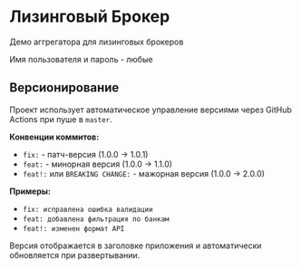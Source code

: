 # Лизинговый Брокер

Демо аггрегатора для лизинговых брокеров

Имя пользователя и пароль - любые

## Версионирование

Проект использует автоматическое управление версиями через GitHub Actions при пуше в `master`.

**Конвенции коммитов:**
- `fix:` - патч-версия (1.0.0 → 1.0.1)
- `feat:` - минорная версия (1.0.0 → 1.1.0)  
- `feat!:` или `BREAKING CHANGE:` - мажорная версия (1.0.0 → 2.0.0)

**Примеры:**
- `fix: исправлена ошибка валидации`
- `feat: добавлена фильтрация по банкам`
- `feat!: изменен формат API`

Версия отображается в заголовке приложения и автоматически обновляется при развертывании.